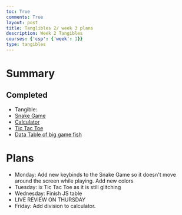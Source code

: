 ```yaml
---
toc: True
comments: True
layout: post
title: Tanglibles 2/ week 3 plans
description: Week 2 Tangibles
courses: {'csp': {'week': 1}}
type: tangibles
---
```


# Summary


## Completed
- Tangible:
- [Snake Game](https://ak146.github.io/FunnyBlog2.0//c4.9/2023/08/21/snake-game.html)
- [Calculator](https://ak146.github.io/FunnyBlog2.0//techtalk/home_style)
- [Tic Tac Toe](https://ak146.github.io/FunnyBlog2.0//2023/09/07/tic-tac-toe.html)
- [Data Table of big game fish](https://ak146.github.io/FunnyBlog2.0//2023/09/08/table_IPYNB_2_.html)

# Plans
- Monday: Add new keybinds to the Snake Game so it doesn't move around the screen while playing. Add new colors
- Tuesday: ix Tic Tac Toe as it is still glitching 
- Wednesday: Finish JS table
- LIVE REVIEW ON THURSDAY
- Friday: Add division to calculator.

